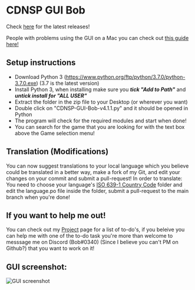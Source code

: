# CDNSP GUI Bob
Check [here](https://github.com/Bob123a1/CDNSP-GUI/releases) for the latest releases!

People with problems using the GUI on a Mac you can check out [this guide here!](https://github.com/Bob123a1/CDNSP-GUI/wiki/Step-by-step-setup-guide-(bug-fixes)-for-Mac-users)

## Setup instructions
* Download Python 3 (https://www.python.org/ftp/python/3.7.0/python-3.7.0.exe) (3.7 is the latest version)
* Install Python 3, when installing make sure you ***tick "Add to Path"*** and ***untick install for "ALL USER"*** 
* Extract the folder in the zip file to your Desktop (or wherever you want)
* Double click on "CDNSP-GUI-Bob-v4.1.1.py" and it should be opened in Python
* The program will check for the required modules and start when done!
* You can search for the game that you are looking for with the text box above the Game selection menu! 


## Translation (Modifications)
You can now suggest translations to your local language which you believe could be translated in a better way, make a fork of my Git, and edit your changes on your commit and submit a pull-request! 
In order to translate: You need to choose your language's [ISO 639-1 Country Code](https://en.wikipedia.org/wiki/List_of_ISO_639-1_codes) folder and edit the language.po file inside the folder, submit a pull-request to the main branch when you're done!


## If you want to help me out!
You can check out my [Project](https://github.com/Bob123a1/CDNSP-GUI/projects) page for a list of to-do's, if you beleive you can help me with one of the to-do task you're more than welcome to messsage me on Discord (Bob#0340) (Since I believe you can't PM on Github?) that you want to work on it!

## GUI screenshot:
![GUI screenshot](https://cdn.discordapp.com/attachments/464490927751299083/499153132769771530/v6.PNG)
